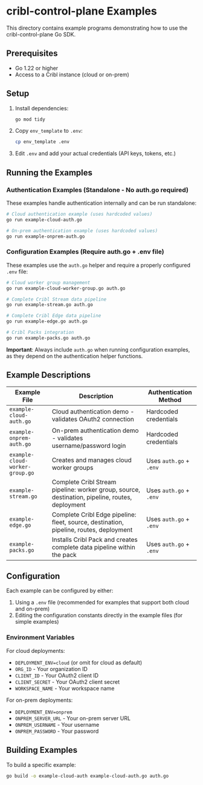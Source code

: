 # cribl-control-plane Examples

This directory contains example programs demonstrating how to use the cribl-control-plane Go SDK.

## Prerequisites

- Go 1.22 or higher
- Access to a Cribl instance (cloud or on-prem)

## Setup

1. Install dependencies:
   ```bash
   go mod tidy
   ```

2. Copy `env_template` to `.env`:
   ```bash
   cp env_template .env
   ```

3. Edit `.env` and add your actual credentials (API keys, tokens, etc.)

## Running the Examples

### Authentication Examples (Standalone - No auth.go required)

These examples handle authentication internally and can be run standalone:

```bash
# Cloud authentication example (uses hardcoded values)
go run example-cloud-auth.go

# On-prem authentication example (uses hardcoded values)  
go run example-onprem-auth.go
```

### Configuration Examples (Require auth.go + .env file)

These examples use the `auth.go` helper and require a properly configured `.env` file:

```bash
# Cloud worker group management
go run example-cloud-worker-group.go auth.go

# Complete Cribl Stream data pipeline
go run example-stream.go auth.go

# Complete Cribl Edge data pipeline  
go run example-edge.go auth.go

# Cribl Packs integration
go run example-packs.go auth.go
```

**Important**: Always include `auth.go` when running configuration examples, as they depend on the authentication helper functions.

## Example Descriptions

| Example File | Description | Authentication Method |
|---|---|---|
| `example-cloud-auth.go` | Cloud authentication demo - validates OAuth2 connection | Hardcoded credentials |
| `example-onprem-auth.go` | On-prem authentication demo - validates username/password login | Hardcoded credentials |
| `example-cloud-worker-group.go` | Creates and manages cloud worker groups | Uses `auth.go` + `.env` |
| `example-stream.go` | Complete Cribl Stream pipeline: worker group, source, destination, pipeline, routes, deployment | Uses `auth.go` + `.env` |
| `example-edge.go` | Complete Cribl Edge pipeline: fleet, source, destination, pipeline, routes, deployment | Uses `auth.go` + `.env` |
| `example-packs.go` | Installs Cribl Pack and creates complete data pipeline within the pack | Uses `auth.go` + `.env` |

## Configuration

Each example can be configured by either:
1. Using a `.env` file (recommended for examples that support both cloud and on-prem)
2. Editing the configuration constants directly in the example files (for simple examples)

### Environment Variables

For cloud deployments:
- `DEPLOYMENT_ENV=cloud` (or omit for cloud as default)
- `ORG_ID` - Your organization ID
- `CLIENT_ID` - Your OAuth2 client ID
- `CLIENT_SECRET` - Your OAuth2 client secret
- `WORKSPACE_NAME` - Your workspace name

For on-prem deployments:
- `DEPLOYMENT_ENV=onprem`
- `ONPREM_SERVER_URL` - Your on-prem server URL
- `ONPREM_USERNAME` - Your username
- `ONPREM_PASSWORD` - Your password

## Building Examples

To build a specific example:

```bash
go build -o example-cloud-auth example-cloud-auth.go auth.go
```
